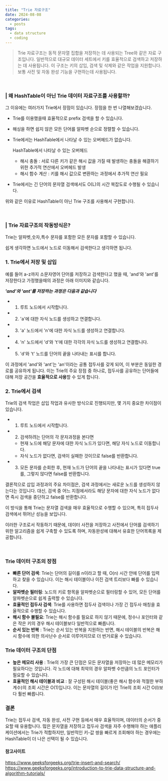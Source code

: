 ```yaml
---
title: "Trie 자료구조"
date: 2024-08-08
categories:
  - posts
tags:
  - data structure
  - coding
---
```

> Trie 자료구조는 동적 문자열 집합을 저장하는 데 사용되는 Tree와 같은 자료 구조입니다.
> 일반적으로 대규모 데이터 세트에서 키를 효율적으로 검색하고 저장하는 데 사용됩니다.
> 이 구조는 키의 삽입, 검색 및 삭제와 같은 작업을 지원합니다.
> 보통 사전 및 자동 완성 기능을 구현하는데 사용됩니다.

<br>

### | 왜 HashTable이 아닌 Trie 데이터 자료구조를 사용할까?

그 이유에는 여러가지 Trie에서 장점이 있습니다. 장점을 한 번 나열해보겠습니다.

- Trie를 이용했을때 효율적으로 prefix 검색을 할 수 있습니다.
- 해싱을 하면 쉽지 않은 모든 단어를 알파벳 순으로 정렬할 수 있습니다.
- Trie에서는 HashTable에서 나타날 수 있는 오버헤드가 없습니다.

  HashTable에서 나타날 수 있는 오버헤드
    * 해시 충돌 : 서로 다른 키가 같은 해시 값을 가질 때 발생하는 충돌을 해결하기 위한 추가적 연산에서 오버헤드 발생
    * 해시 함수 계산 : 키를 해시 값으로 변환하는 과정에서 추가적 연산 필요

- Trie에서는 긴 단어의 문자열 검색에서도 O(L)의 시간 복잡도로 수행될 수 있습니다.

위와 같은 이유로 HashTable이 아닌 Trie 구조를 사용해서 구현합니다.

<br>

### | Trie 자료구조의 작동방식은?

Trie는 알파벳,숫자,특수 문자를 포함한 모든 문자를 포함할 수 있습니다.

쉽게 생각하면 노드에서 노드로 이동해서 검색한다고 생각하면 됩니다.

### 1. Trie에서 저장 및 삽입

예를 들어 a-z까지 소문자영어 단어를 저장하고 검색한다고 했을 때, 'and'와 'ant'를 저장한다고 가정했을때의 과정은 아래 이미지와 같습니다.

***'and'와 'ant'를 저장하는 과정은 다음과 같습니다***

- 1) 루트 노드에서 시작합니다.
- 2) 'a'에 대한 자식 노드를 생성하고 연결합니다.
- 3) 'a' 노드에서 'n'에 대한 자식 노드를 생성하고 연결합니다.
- 4) 'n' 노드에서 'd'와 't'에 대한 각각의 자식 노드를 생성하고 연결합니다.
- 5) 'd'와 't' 노드를 단어의 끝을 나타내는 표시를 합니다.

이 과정에서 'and'와 'ant'는 'an'이라는 공통 접두사를 갖게 되어, 이 부분은 동일한 경로를 공유하게 됩니다. 이는 Trie의 주요 장점 중 하나로, 접두사를 공유하는 단어들에 대해 저장
공간을 <strong>효율적으로 사용</strong>할 수 있게 합니다.

### 2. Trie에서 검색

Trie의 검색 작업은 삽입 작업과 유사한 방식으로 진행되지만, 몇 가지 중요한 차이점이 있습니다.

- 1) 루트 노드에서 시작합니다.
- 2) 검색하려는 단어의 각 문자과정을 본다면

  - 현재 노드에 해당 문자에 대한 자식 노드가 있다면, 해당 자식 노드로 이동합니다.
  - 자식 노드가 없다면, 검색이 실패한 것이므로 false를 반환합니다.

- 3) 모든 문자를 순회한 후, 현재 노드가 단어의 끝을 나타내는 표시가 있다면 true를, 그렇지 않다면 false를 반환합니다.

결론적으로 삽입 과정과의 주요 차이점은, 검색 과정에서는 새로운 노드를 생성하지 않는다는 것입니다. 대신, 검색 중 어느 지점에서라도 해당 문자에 대한 자식 노드가 없다면 즉시 검색을 중단하고 false를
반환합니다.

이 방식을 통해 Trie는 문자열 검색을 매우 효율적으로 수행할 수 있으며, 특히 접두사 검색에서 뛰어난 성능을 보입니다.

이러한 구조로서 작동하기 때문에, 데이터 사전을 저장하고 사전에서 단어를 검색하기 위한 알고리즘을 쉽게 구축할 수 있도록 하며, 자동완성에 대해서 유효한 단어목록을 제공합니다.

<br>

### Trie 데이터 구조의 장점

- **빠른 단어 검색**: Trie는 단어의 길이를 n이라고 할 때, O(n) 시간 안에 단어를 입력하고 찾을 수 있습니다. 이는 해시 테이블이나 이진 검색 트리보다 빠를 수 있습니다.
- **알파벳순 필터링**: 노드의 키로 항목을 알파벳순으로 필터링할 수 있어, 모든 단어를 알파벳순으로 쉽게 출력할 수 있습니다.
- **효율적인 접두사 검색**: Trie를 사용하면 접두사 검색이나 가장 긴 접두사 매칭을 효율적으로 수행할 수 있습니다.
- **해시 함수 불필요**: Trie는 해시 함수를 필요로 하지 않기 때문에, 정수나 포인터와 같은 작은 키의 경우 해시 테이블보다 일반적으로 빠릅니다.
- **순서 있는 반복** : Trie는 순서 있는 반복을 지원하는 반면, 해시 테이블의 반복은 해시 함수에 의한 의사난수 순서로 이루어지므로 더 번거로울 수 있습니다.

### Trie 데이터 구조의 단점

- **높은 메모리 사용** :
  Trie의 가장 큰 단점은 모든 문자열을 저장하는 데 많은 메모리가 필요하다는 것입니다. 각 노드에 대해 최악의 경우 알파벳 수만큼의 노드 포인터가 필요할 수 있습니다.
- **효율적인 해시 테이블과 비교** : 
  잘 구성된 해시 테이블(좋은 해시 함수와 적절한 부하 계수)의 조회 시간은 O(1)입니다. 이는 문자열의 길이가 l인 Trie의 조회 시간 O(l)보다 훨씬 빠릅니다.

### 결론

Trie는 접두사 검색, 자동 완성, 사전 구현 등에서 매우 효율적이며, 데이터의 순서가 중요할 때 유용합니다. 많은 문자열을 저장하고 접두사 검색을 자주 수행해야 하는 애플리케이션에서는 Trie가 적합하지만, 일반적인 키-값 쌍을 빠르게 조회해야 하는 경우에는 HashTable이 더 나은 선택이 될 수 있습니다.

#### 참고사이트

https://www.geeksforgeeks.org/trie-insert-and-search/
https://www.geeksforgeeks.org/introduction-to-trie-data-structure-and-algorithm-tutorials/